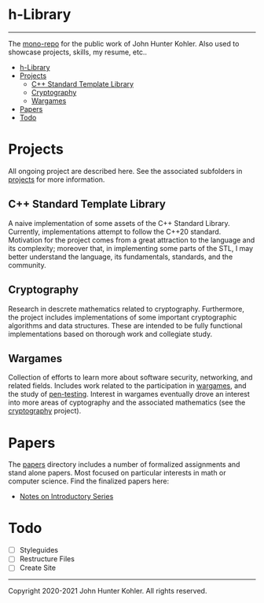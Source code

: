 # h-Library

--------------------------------------------------------------------------------

The [mono-repo](https://en.wikipedia.org/wiki/Monorepo) for the
public work of John Hunter Kohler. Also used to showcase projects, skills,
my resume, etc..

- [h-Library](#h-library)
- [Projects](#projects)
  - [C++ Standard Template Library](#c-standard-template-library)
  - [Cryptography](#cryptography)
  - [Wargames](#wargames)
- [Papers](#papers)
- [Todo](#todo)

# Projects

All ongoing project are described here. See the associated subfolders in
[projects](./projects) for more information.

## C++ Standard Template Library

A naive implementation of some assets of the C++ Standard Library. Currently,
implementations attempt to follow the C++20 standard. Motivation for the
project comes from a great attraction to the language and its complexity;
moreover that, in implementing some parts of the STL, I may better understand
the language, its fundamentals, standards, and the community.

## Cryptography

Research in descrete mathematics related to cryptography. Furthermore, the
project includes implementations of some important cryptographic algorithms
and data structures. These are intended to be fully functional implementations based on thorough work and collegiate study.

## Wargames

Collection of efforts to learn more about software security, networking,
and related fields. Includes work related to the participation in
[wargames](https://en.wikipedia.org/wiki/Wargame_(hacking)),
and the study of
[pen-testing](https://en.wikipedia.org/wiki/Penetration_test).
Interest in wargames eventually drove an interest into more areas of
cyptography and the associated mathematics (see the
[cryptography](#Cryptography) project).

# Papers

The [papers](./papers) directory includes a number of formalized assignments
and stand alone papers. Most focused on particular interests in math or
computer science. Find the finalized papers here:

- [Notes on Introductory Series](./papers/Basic%20Series/series.pdf)

# Todo

- [ ] Styleguides
- [ ] Restructure Files
- [ ] Create Site

--------------------------------------------------------------------------------
Copyright 2020-2021 John Hunter Kohler. All rights reserved.
